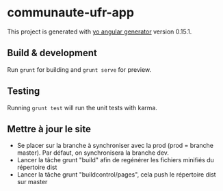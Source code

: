 # communaute-ufr-app

This project is generated with [yo angular generator](https://github.com/yeoman/generator-angular)
version 0.15.1.

## Build & development

Run `grunt` for building and `grunt serve` for preview.

## Testing

Running `grunt test` will run the unit tests with karma.

## Mettre à jour le site

- Se placer sur la branche à synchroniser avec la prod (prod = branche master). Par défaut, on synchronisera la branche dev.
- Lancer la tâche grunt "build" afin de regénérer les fichiers minifiés du répertoire dist
- Lancer la tâche grunt "buildcontrol/pages", cela push le répertoire dist sur master
